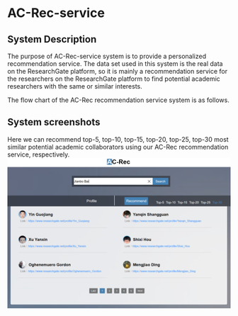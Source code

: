 # AC-Rec-service

## System Description
The purpose of AC-Rec-service system is to provide a personalized recommendation service. The data set used in this system is the real data on the ResearchGate platform, so it is mainly a recommendation service for the researchers on the ResearchGate platform to find potential academic researchers with the same or similar interests.

The flow chart of the AC-Rec recommendation service system is as follows.

## System screenshots
Here we can recommend top-5, top-10, top-15, top-20, top-25, top-30 most similar potential academic collaborators using our AC-Rec recommendation service, respectively.
<img src="https://github.com/QXL4515/AC-Rec-service/blob/master/img/service.png" width="600"/>











